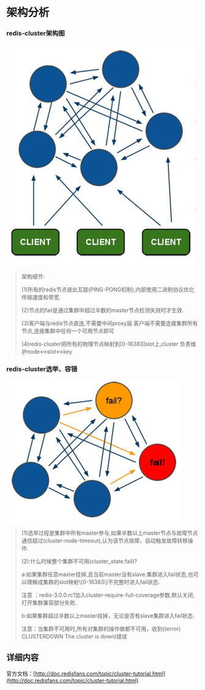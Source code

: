 # 架构分析

### redis-cluster架构图

### ![](/assets/import-rediscluster-01.png)

> 架构细节:
>
> \(1\)所有的redis节点彼此互联\(PING-PONG机制\),内部使用二进制协议优化传输速度和带宽.
>
> \(2\)节点的fail是通过集群中超过半数的master节点检测失效时才生效.
>
> \(3\)客户端与redis节点直连,不需要中间proxy层.客户端不需要连接集群所有节点,连接集群中任何一个可用节点即可
>
> \(4\)redis-cluster把所有的物理节点映射到\[0-16383\]slot上,cluster 负责维护node&lt;-&gt;slot&lt;-&gt;key

### redis-cluster选举、容错

![](/assets/import-rediscluster-02.png)

> \(1\)选举过程是集群中所有master参与,如果半数以上master节点与故障节点通信超过\(cluster-node-timeout\),认为该节点故障，自动触发故障转移操作.
>
> \(2\):什么时候整个集群不可用\(cluster\_state:fail\)?
>
> a:如果集群任意master挂掉,且当前master没有slave.集群进入fail状态,也可以理解成集群的slot映射\\[0-16383\\]不完整时进入fail状态.
>
> 注意 ：redis-3.0.0.rc1加入cluster-require-full-coverage参数,默认关闭,打开集群兼容部分失败.
>
> b:如果集群超过半数以上master挂掉，无论是否有slave集群进入fail状态.
>
> 注意：当集群不可用时,所有对集群的操作做都不可用，收到\(\(error\) CLUSTERDOWN The cluster is down\)错误

## 详细内容

官方文档：[http://doc.redisfans.com/topic/cluster-tutorial.html](http://doc.redisfans.com/topic/cluster-tutorial.html)

